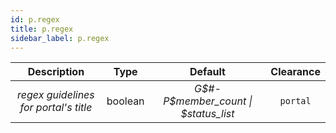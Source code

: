 ```yaml
---
id: p.regex
title: p.regex
sidebar_label: p.regex
---
```


|              Description              |  Type   |                Default                 | Clearance |
| :-----------------------------------: | :-----: | :------------------------------------: | :-------: |
| _regex guidelines for portal's title_ | boolean | _G$#-P$member\_count \| $status\_list_ | `portal`  |